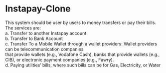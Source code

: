 # Instapay-Clone
This system should be user by users to money transfers or pay their bills. The services are:<br>
a. Transfer to another Instapay account<br>
b. Transfer to Bank Account<br>
c. Transfer To a Mobile Wallet through a wallet providers: Wallet providers can be telecommunication companies<br> that provide wallets (e.g., Vodafone Cash), banks that 
provide wallets (e.g., CIB), or electronic payment companies (e.g., Fawry).<br>
d. Paying utilities’ bills, where such bills can be for Gas, Electricity, or Water
